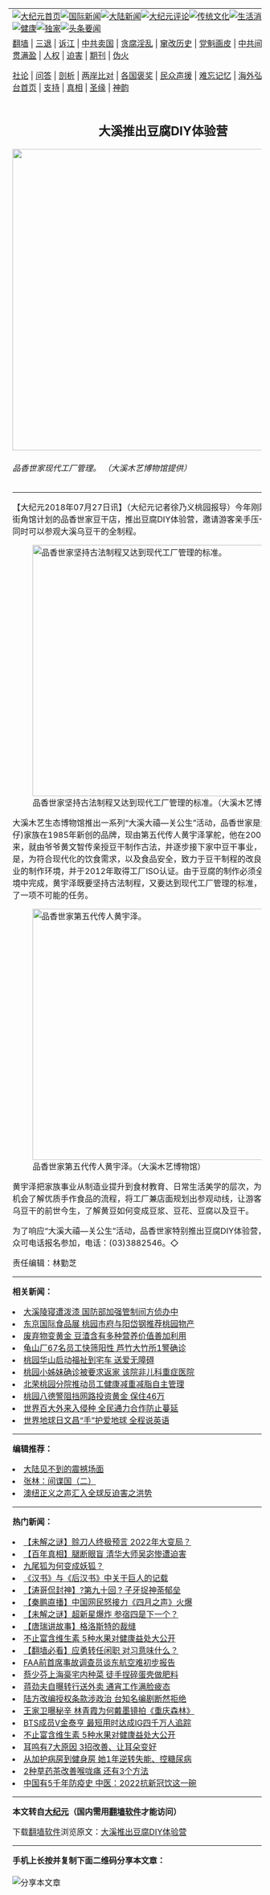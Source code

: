 <a name="1" id="1" target="_blank"></a><span id="1"></span>
<table align=center border="0"><tr><td colspan="2" VALIGN=TOP><a href="https://github.com/sxzqkx306/djy/blob/master/gb/nf1351518.md#1"><img src="https://raw.githubusercontent.com/sxzqkx306/www/master/t/djy/1.jpg" title="大纪元首页" alt="大纪元首页"></a><a href="https://github.com/sxzqkx306/djy/blob/master/gb/n24hr.md#1"><img src="https://raw.githubusercontent.com/sxzqkx306/www/master/t/djy/3.jpg" title="国际新闻" alt="国际新闻"></a><a href="https://github.com/sxzqkx306/djy/blob/master/gb/nsc413.md#1"><img src="https://raw.githubusercontent.com/sxzqkx306/www/master/t/djy/4.jpg" title="大陆新闻" alt="大陆新闻"></a><a href="https://github.com/sxzqkx306/djy/blob/master/gb/news392.md#1"><img src="https://raw.githubusercontent.com/sxzqkx306/www/master/t/djy/5.jpg" title="大纪元评论" alt="大纪元评论"></a><a href="https://github.com/sxzqkx306/djy/blob/master/gb/news2007.md#1"><img src="https://raw.githubusercontent.com/sxzqkx306/www/master/t/djy/6.jpg" title="传统文化" alt="传统文化"></a><a href="https://github.com/sxzqkx306/djy/blob/master/gb/news2008.md#1"><img src="https://raw.githubusercontent.com/sxzqkx306/www/master/t/djy/7.jpg" title="生活消费" alt="生活消费"></a><a href="https://github.com/sxzqkx306/djy/blob/master/gb/ncyule.md#1"><img src="https://raw.githubusercontent.com/sxzqkx306/www/master/t/djy/8.jpg" title="娱乐休闲" alt="娱乐休闲"></a><a href="https://github.com/sxzqkx306/djy/blob/master/gb/nsc1002.md#1"><img src="https://raw.githubusercontent.com/sxzqkx306/www/master/t/djy/9.jpg" title="健康" alt="健康"></a><a href="https://github.com/sxzqkx306/djy/blob/master/gb/nf6092.md#1"><img src="https://raw.githubusercontent.com/sxzqkx306/www/master/t/djy/10a.jpg" title="独家" alt="独家"></a><a href="https://github.com/sxzqkx306/djy/blob/master/gb/nf4514.md#1"><img src="https://raw.githubusercontent.com/sxzqkx306/www/master/t/djy/12a.jpg" title="头条要闻" alt="头条要闻"></a></td></tr>
<tr><td colspan="2" VALIGN=TOP><a target="_blank" href="https://github.com/sxzqkx306/www/blob/master/README.md?zsrh#1">翻墙</a> | <a target="_blank" href="https://github.com/sxzqkx306/djy/blob/master/gb/nf5657.md#1">三退</a> | <a target="_blank" href="https://github.com/sxzqkx306/djy/blob/master/gb/nf6124.md#1">诉江</a> | <a target="_blank" href="https://github.com/sxzqkx306/djy/blob/master/gb/nf1176117.md#1">中共卖国</a> | <a target="_blank" href="https://github.com/sxzqkx306/djy/blob/master/gb/nf5773.md#1">贪腐淫乱</a> | <a target="_blank" href="https://github.com/sxzqkx306/djy/blob/master/gb/nf1176115.md#1">窜改历史</a> | <a target="_blank" href="https://github.com/sxzqkx306/djy/blob/master/gb/nf1176107.md#1">党魁画皮</a> | <a target="_blank" href="https://github.com/sxzqkx306/djy/blob/master/gb/nf1320400.md#1">中共间谍</a> | <a target="_blank" href="https://github.com/sxzqkx306/djy/blob/master/gb/nf1176114.md#1">破坏传统</a> | <a target="_blank" href="https://github.com/sxzqkx306/ntdtv/blob/master/gb/prog447_1.md#1">恶贯满盈</a> | <a target="_blank" href="https://github.com/sxzqkx306/djy/blob/master/gb/ncid278.md#1">人权</a> | <a target="_blank" href="https://github.com/sxzqkx306/djy/blob/master/gb/nf1176111.md#1">迫害</a> | <a target="_blank" href="https://gitlab.com/szzdlab/mh-qikan/blob/master/README.md#1">期刊</a> | <a target="_blank" href="https://github.com/sxzqkx306/djy/blob/master/gb/nf5562.md#1">伪火</a></p><p><a target="_blank" href="https://github.com/sxzqkx306/djy/blob/master/gb/9p.md#1">社论</a> | <a target="_blank" href="https://github.com/sxzqkx306/djy/blob/master/gb/nf4378.md#1">问答</a> | <a target="_blank" href="https://github.com/sxzqkx306/djy/blob/master/gb/nf5792.md#1">剖析</a> | <a target="_blank" href="https://github.com/sxzqkx306/djy/blob/master/gb/nf5735.md#1">两岸比对</a> | <a target="_blank" href="https://github.com/sxzqkx306/djy/blob/master/gb/nf6119.md#1">各国褒奖</a> | <a target="_blank" href="https://github.com/sxzqkx306/djy/blob/master/gb/nf6120.md#1">民众声援</a> | <a target="_blank" href="https://github.com/sxzqkx306/djy/blob/master/gb/nf1188594.md#1">难忘记忆</a> | <a target="_blank" href="https://github.com/sxzqkx306/djy/blob/master/gb/nf3180.md#1">海外弘传</a> | <a target="_blank" href="https://github.com/sxzqkx306/djy/blob/master/gb/nf5410.md#1">万人上访</a> | <a target="_blank" href="https://github.com/sxzqkx306/www/blob/master/README.md?zsrh#1">平台首页</a> | <a target="_blank" href="https://github.com/sxzqkx306/djy/blob/master/gb/nf4386.md#1">支持</a> | <a target="_blank" href="https://github.com/sxzqkx306/djy/blob/master/gb/nf4389.md#1">真相</a> | <a target="_blank" href="https://github.com/sxzqkx306/djy/blob/master/gb/nf5790.md#1">圣缘</a> | <a target="_blank" href="https://github.com/sxzqkx306/djy/blob/master/gb/nf4786.md#1">神韵</a></td></tr>
<tr><td VALIGN=TOP width="626"><h2 align=center>大溪推出豆腐DIY体验营</h2>
<img width="600" src="https://i.epochtimes.com/assets/uploads/2018/07/9152c267879de77f6138a8bf30c7dae3-600x400.jpg" />
<h6>品香世家现代工厂管理。 （大溪木艺博物馆提供）
</h6>
<hr>
<p>【大纪元2018年07月27日讯】（大纪元记者徐乃义桃园报导）今年刚刚加入木艺馆街角馆计划的品香世家<ahref="https://github.com/sxzqkx306/djy/blob/master/gb/tag/%E8%B1%86%E5%B9%B2.md#1">豆干</a>店，推出<ahref="https://github.com/sxzqkx306/djy/blob/master/gb/tag/%E8%B1%86%E8%85%90.md#1">豆腐</a>DIY<ahref="https://github.com/sxzqkx306/djy/blob/master/gb/tag/%E4%BD%93%E9%AA%8C%E8%90%A5.md#1">体验营</a>，邀请游客亲手压一板好<ahref="https://github.com/sxzqkx306/djy/blob/master/gb/tag/%E8%B1%86%E8%85%90.md#1">豆腐</a>，同时可以参观大溪乌<ahref="https://github.com/sxzqkx306/djy/blob/master/gb/tag/%E8%B1%86%E5%B9%B2.md#1">豆干</a>的全制程。</p>
<figure id="10593981" aria-describedby="caption-10593981" style="width: 500px" class="wp-caption aligncenter"><ahref=" https://i.epochtimes.com/assets/uploads/2018/07/1240a00e198ffea8576523f2730c55e6-450x250.jpg" target="_blank" rel="noreferrer noopener"> <img src="https://i.epochtimes.com/assets/uploads/2018/07/1240a00e198ffea8576523f2730c55e6-450x250.jpg" alt="品香世家坚持古法制程又达到现代工厂管理的标准。" width="500" /></a><figcaption id="caption-10593981" class="wp-caption-text">品香世家坚持古法制程又达到现代工厂管理的标准。（大溪木艺博物馆）</figcaption></figure>
<p>大溪木艺生态博物馆推出一系列“大溪大禧—关公生”活动，品香世家是大溪黄屋(大目仔)家族在1985年新创的品牌，现由第五代传人黄宇泽掌舵，他在2008年当兵回来，就由爷爷黄文智传亲授豆干制作古法，并逐步接下家中豆干事业，最难能可贵的是，为符合现代化的饮食需求，以及食品安全，致力于豆干制程的改良，改善传统产业的制作环境，并于2012年取得工厂ISO认证。由于豆腐的制作必须全程在高温的环境中完成，黄宇泽既要坚持古法制程，又要达到现代工厂管理的标准，可以说是达成了一项不可能的任务。</p>
<figure id="10593983" aria-describedby="caption-10593983" style="width: 500px" class="wp-caption aligncenter"><ahref=" https://i.epochtimes.com/assets/uploads/2018/07/8f4b80de78e7fcaeac3f3f4957fee492-450x250.jpg" target="_blank" rel="noreferrer noopener"> <img src="https://i.epochtimes.com/assets/uploads/2018/07/8f4b80de78e7fcaeac3f3f4957fee492-450x250.jpg" alt="品香世家第五代传人黄宇泽。" width="500" /></a><figcaption id="caption-10593983" class="wp-caption-text">品香世家第五代传人黄宇泽。（大溪木艺博物馆）</figcaption></figure>
<p>黄宇泽把家族事业从制造业提升到食材教育、日常生活美学的层次，为了让现代人有机会了解优质手作食品的流程，将工厂兼店面规划出参观动线，让游客可以一览大溪乌豆干的前世今生，了解黄豆如何变成豆浆、豆花、豆腐以及豆干。</p>
<p>为了响应“大溪大禧—关公生”活动，品香世家特别推出豆腐DIY<ahref="https://github.com/sxzqkx306/djy/blob/master/gb/tag/%E4%BD%93%E9%AA%8C%E8%90%A5.md#1">体验营</a>，有兴趣的民众可电话报名参加，电话：(03)3882546。◇</p>
<p>责任编辑：林勤芝</p>

<hr>


<strong>相关新闻：</strong>
<li><a href="https://github.com/sxzqkx306/djy/blob/master/gb/18/3/1/n10181452.md#1">大溪陵寝遭泼漆  国防部加强管制间方侦办中</a></li>
<li><a href="https://github.com/sxzqkx306/djy/blob/master/gb/18/3/5/n10191965.md#1">东京国际食品展  桃园市府与阳岱钢推荐桃园物产</a></li>
<li><a href="https://github.com/sxzqkx306/djy/blob/master/gb/18/5/16/n10398934.md#1">废弃物变黄金  豆渣含有多种营养价值善加利用</a></li>
<li><a href="https://github.com/sxzqkx306/djy/blob/master/gb/22/4/22/n13717570.md#1">龟山厂67名员工快筛阳性 芦竹大竹所1警确诊</a></li>
<li><a href="https://github.com/sxzqkx306/djy/blob/master/gb/22/4/22/n13717566.md#1">桃园华山启动福祉到宅车 送爱无障碍</a></li>
<li><a href="https://github.com/sxzqkx306/djy/blob/master/gb/22/4/22/n13717523.md#1">桃园小姊妹确诊被要求返家 该院非儿科重症医院</a></li>
<li><a href="https://github.com/sxzqkx306/djy/blob/master/gb/22/4/22/n13717386.md#1">北荣桃园分院推动员工健康减重减脂自主管理</a></li>
<li><a href="https://github.com/sxzqkx306/djy/blob/master/gb/22/4/22/n13717362.md#1">桃园八德警阻挡网路投资黄金 保住46万</a></li>
<li><a href="https://github.com/sxzqkx306/djy/blob/master/gb/22/4/22/n13717365.md#1">世界百大外来入侵种 全民通力合作防止蔓延</a></li>
<li><a href="https://github.com/sxzqkx306/djy/blob/master/gb/22/4/22/n13717530.md#1">世界地球日文昌“手”护爱地球 全程说英语</a></li>
<hr>


<strong>编辑推荐：</strong>
<li><a href="https://github.com/upjkzu3674/djy/blob/master/gb/13/11/27/n4020290.md?dfh#1" target="_blank">大陆见不到的震撼场面</a></li><li><a href="https://github.com/tsiac2612/djy/blob/master/gb/18/12/26/n10932836.md#1" target="_blank">张林：间谍国（二）</a></li><li><a href="https://github.com/tsiac2612/djy/blob/master/gb/19/7/23/n11403596.md#1" target="_blank">澳纽正义之声汇入全球反迫害之洪势</a></li>
<hr>

<strong>热门新闻：</strong>
<li><a href="https://github.com/sxzqkx306/djy/blob/master/gb/22/4/17/n13714053.md#1">【未解之谜】赊刀人终极预言 2022年大变局？</a></li>
<li><a href="https://github.com/sxzqkx306/djy/blob/master/gb/21/12/28/n13464970.md#1">【百年真相】腿断眼盲 清华大师吴宓惨遭迫害</a></li>
<li><a href="https://github.com/sxzqkx306/djy/blob/master/gb/22/4/17/n13713903.md#1">九尾狐为何变成妖狐？</a></li>
<li><a href="https://github.com/sxzqkx306/djy/blob/master/gb/8/11/1/n2316501.md#1">《汉书》与《后汉书》中关于巨人的记载</a></li>
<li><a href="https://github.com/sxzqkx306/djy/blob/master/gb/22/4/11/n13708642.md#1">【涛哥侃封神】?第九十回  ?  子牙捉神荼郁垒</a></li>
<li><a href="https://github.com/sxzqkx306/djy/blob/master/gb/22/4/22/n13718036.md#1">【秦鹏直播】中国网民怒接力《四月之声》火爆</a></li>
<li><a href="https://github.com/sxzqkx306/djy/blob/master/gb/22/4/22/n13717306.md#1">【未解之谜】超新星爆炸 参宿四是下一个？</a></li>
<li><a href="https://github.com/sxzqkx306/djy/blob/master/gb/22/4/22/n13718047.md#1">【唐瑞讲故事】格洛斯特的裁缝</a></li>
<li><a href="https://github.com/sxzqkx306/djy/blob/master/gb/22/4/14/n13711642.md#1">不止富含维生素 5种水果对健康益处大公开</a></li>
<li><a href="https://github.com/sxzqkx306/djy/blob/master/gb/22/4/21/n13716483.md#1">【翻墙必看】应勇转任闲职 对习意味什么？</a></li>
<li><a href="https://github.com/sxzqkx306/djy/blob/master/gb/22/4/20/n13716349.md#1">FAA前首席事故调查员谈东航空难初步报告</a></li>
<li><a href="https://github.com/sxzqkx306/djy/blob/master/gb/22/4/21/n13717257.md#1">蔡少芬上海豪宅内种菜 徒手捏碎蛋壳做肥料</a></li>
<li><a href="https://github.com/sxzqkx306/djy/blob/master/gb/22/4/20/n13716369.md#1">蒋劲夫自曝转行送外卖 通宵工作满脸疲态</a></li>
<li><a href="https://github.com/sxzqkx306/djy/blob/master/gb/22/4/20/n13716326.md#1">陆方改编授权条款涉政治 台知名编剧断然拒绝</a></li>
<li><a href="https://github.com/sxzqkx306/djy/blob/master/gb/22/4/21/n13717212.md#1">王家卫曝秘辛 林青霞为何戴墨镜拍《重庆森林》</a></li>
<li><a href="https://github.com/sxzqkx306/djy/blob/master/gb/22/4/21/n13716560.md#1">BTS成员V金泰亨 最短用时达成IG四千万人追踪</a></li>
<li><a href="https://github.com/sxzqkx306/djy/blob/master/gb/22/4/14/n13711642.md#1">不止富含维生素 5种水果对健康益处大公开</a></li>
<li><a href="https://github.com/sxzqkx306/djy/blob/master/gb/22/4/12/n13707436.md#1">耳鸣有7大原因 3招改善、让耳朵变好</a></li>
<li><a href="https://github.com/sxzqkx306/djy/blob/master/gb/22/4/14/n13711755.md#1">从加护病房到健身房 她1年逆转失能、控糖尿病</a></li>
<li><a href="https://github.com/sxzqkx306/djy/blob/master/gb/22/4/13/n13710733.md#1">2种草药茶改善喉咙痛 还有3个方法</a></li>
<li><a href="https://github.com/sxzqkx306/djy/blob/master/gb/22/4/19/n13715213.md#1">中国有5千年防疫史 中医：2022抗新冠饮这一碗</a></li>
<hr>

<strong>本文转自<a href="https://www.epochtimes.com">大纪元</a>（国内需用<a href="https://github.com/sxzqkx306/www/blob/master/README.md#8">翻墙软件</a>才能访问）</strong><p>下载<a href="https://github.com/sxzqkx306/www/blob/master/README.md#8">翻墙软件</a>浏览原文：<a href="https://www.epochtimes.com/gb/18/7/27/n10593978.htm">大溪推出豆腐DIY体验营</a></p><hr>

<strong>手机上长按并复制下面二维码分享本文章：</strong><br><br><img src="https://chart.apis.google.com/chart?cht=qr&chs=240x240&choe=UTF-8&chld=M|2&chl=https://github.com/sxzqkx306/djy/blob/master/gb/18/7/27/n10593978.md%231" title="分享本文章"></td><td VALIGN=TOP><a href="https://github.com/sxzqkx306/djy/blob/master/gb/16/1/21/n4622075.md?dfh#1" target="_blank"><img src="https://raw.githubusercontent.com/sxzqkx306/djy/master/gb/300/wei-f1.jpg" title="中共的伪火骗局"  alt="中共的伪火骗局"></a><br><a href="https://github.com/sxzqkx306/www/blob/master/README.md?dfh#9" target="_blank"><img src="https://raw.githubusercontent.com/sxzqkx306/djy/master/gb/300/yong-h.jpg" title="永恒的见证"  alt="永恒的见证"></a><br><a href="https://github.com/sxzqkx306/djy/blob/master/gb/13/9/29/n3974789.md?dfh#1" target="_blank"><img src="https://raw.githubusercontent.com/sxzqkx306/djy/master/gb/300/shang-lnz.jpg" title="善良女子被中共投男牢"  alt="善良女子被中共投男牢"></a><br><a href="https://github.com/sxzqkx306/djy/blob/master/gb/16/3/16/n4663449.md?dfh#1" target="_blank"><img src="https://raw.githubusercontent.com/sxzqkx306/djy/master/gb/300/huo-z3.jpg" title="警卫目击活摘器官"  alt="警卫目击活摘器官"></a><br><a href="https://github.com/sxzqkx306/djy/blob/master/gb/16/8/7/n8177641.md?dfh#1" target="_blank"><img src="https://raw.githubusercontent.com/sxzqkx306/djy/master/gb/300/huo-z4.jpg" title="证人描述活摘恐怖"  alt="证人描述活摘恐怖"></a><br><a href="https://github.com/sxzqkx306/djy/blob/master/gb/10/4/19/n2881569.md?dfh#1" target="_blank"><img src="https://raw.githubusercontent.com/sxzqkx306/djy/master/gb/300/huo-z1.jpg" title="揭开活摘器官黑幕"  alt="揭开活摘器官黑幕"></a><br><a href="https://github.com/sxzqkx306/djy/blob/master/gb/10/11/7/n3077476.md?dfh#1" target="_blank"><img src="https://raw.githubusercontent.com/sxzqkx306/djy/master/gb/300/ma-ks.jpg" title="马克思的成魔之路"  alt="马克思的成魔之路"></a><br><a href="https://github.com/sxzqkx306/djy/blob/master/gb/14/6/9/n4173977.md?dfh#1" target="_blank"><img src="https://raw.githubusercontent.com/sxzqkx306/djy/master/gb/300/chang-zs.jpg" title="藏字石 蕴天机"  alt="藏字石 蕴天机"></a><br><a href="https://github.com/sxzqkx306/djy/blob/master/gb/18/5/10/n10381511.md?dfh#1" target="_blank"><img src="https://raw.githubusercontent.com/sxzqkx306/djy/master/gb/300/st1.jpg" title="关注三亿人三退"  alt="关注三亿人三退"></a><br><a href="https://github.com/sxzqkx306/djy/blob/master/gb/18/3/21/n10237682.md?dfh#1" target="_blank"><img src="https://raw.githubusercontent.com/sxzqkx306/djy/master/gb/300/jie-t.jpg" title="解体中共复兴中华"  alt="解体中共复兴中华"></a><br><a href="https://github.com/sxzqkx306/djy/blob/master/gb/9/2/9/n2422991.md?dfh#1" target="_blank"><img src="https://raw.githubusercontent.com/sxzqkx306/djy/master/gb/300/gao-zs.jpg" title="中共迫害良心律师"  alt="中共迫害良心律师"></a><br><a href="https://github.com/sxzqkx306/djy/blob/master/gb/18/12/9/n10900044.md?dfh#1" target="_blank"><img src="https://raw.githubusercontent.com/sxzqkx306/djy/master/gb/300/sj1.jpg" title="三百多万人举报江泽民"  alt="三百多万人举报江泽民"></a><br><a href="https://github.com/sxzqkx306/djy/blob/master/gb/18/8/28/n10672014.md?dfh#1" target="_blank"><img src="https://raw.githubusercontent.com/sxzqkx306/djy/master/gb/300/sj2.jpg" title="这些官员为何起诉江泽民"  alt="这些官员为何起诉江泽民"></a><br><a href="https://github.com/sxzqkx306/djy/blob/master/gb/8/12/18/n2367165.md?dfh#1" target="_blank"><img src="https://raw.githubusercontent.com/sxzqkx306/djy/master/gb/300/liangan.jpg" title="海峡两岸的强烈对比"  alt="海峡两岸的强烈对比"></a><br><a href="https://github.com/sxzqkx306/djy/blob/master/gb/15/12/10/n4593139.md?dfh#1" target="_blank"><img src="https://raw.githubusercontent.com/sxzqkx306/djy/master/gb/300/jia-ndzl.jpg" title="加拿大总理的贺信"  alt="加拿大总理的贺信"></a><br><a href="https://github.com/sxzqkx306/djy/blob/master/gb/11/6/17/n3289382.md?dfh#1" target="_blank"><img src="https://raw.githubusercontent.com/sxzqkx306/djy/master/gb/300/xiao-wd.jpg" title="探寻真相兼听则明"  alt="探寻真相兼听则明"></a><br><a href="https://github.com/sxzqkx306/djy/blob/master/gb/18/10/27/n10812623.md?dfh#1" target="_blank"><img src="https://raw.githubusercontent.com/sxzqkx306/djy/master/gb/300/yindu.jpg" title="印度媒体报道东方"  alt="印度媒体报道东方"></a><br><a href="https://github.com/sxzqkx306/djy/blob/master/gb/18/6/9/n10469652.md?dfh#1" target="_blank"><img src="https://raw.githubusercontent.com/sxzqkx306/djy/master/gb/300/xie-j.jpg" title="不一样的海外校园"  alt="不一样的海外校园"></a><br><a href="https://github.com/sxzqkx306/djy/blob/master/gb/7/4/5/n1669415.md?dfh#1" target="_blank"><img src="https://raw.githubusercontent.com/sxzqkx306/djy/master/gb/300/li-up.jpg" title="从大师到徒弟的传奇"  alt="从大师到徒弟的传奇"></a><br><a href="https://github.com/sxzqkx306/djy/blob/master/gb/17/5/26/n9191512.md?dfh#1" target="_blank"><img src="https://raw.githubusercontent.com/sxzqkx306/djy/master/gb/300/zfl2.jpg" title="亿万人与东方一本奇书"  alt="亿万人与东方一本奇书"></a><br><a href="https://github.com/sxzqkx306/djy/blob/master/gb/13/11/27/n4020290.md?dfh#1" target="_blank"><img src="https://raw.githubusercontent.com/sxzqkx306/djy/master/gb/300/zhen-h.jpg" title="大陆见不到的震撼场面"  alt="大陆见不到的震撼场面"></a><br><a href="https://github.com/sxzqkx306/djy/blob/master/gb/15/7/17/n4482910.md?dfh#1" target="_blank"><img src="https://raw.githubusercontent.com/sxzqkx306/djy/master/gb/300/dalu-sk.jpg" title="人心向善 大陆当初盛况"  alt="人心向善 大陆当初盛况"></a><br><a href="https://github.com/sxzqkx306/djy/blob/master/gb/19/1/5/n10955468.md?dfh#1" target="_blank"><img src="https://raw.githubusercontent.com/sxzqkx306/djy/master/gb/300/zfl1.jpg" title="追寻真理 这书讲什么"  alt="追寻真理 这书讲什么"></a><br><a href="https://github.com/sxzqkx306/www/blob/master/README.md?dfh#1" target="_blank"><img src="https://raw.githubusercontent.com/sxzqkx306/djy/master/gb/300/fq1.jpg" title="下载免费翻墙软件"  alt="下载免费翻墙软件"></a><br></td></tr></table>
